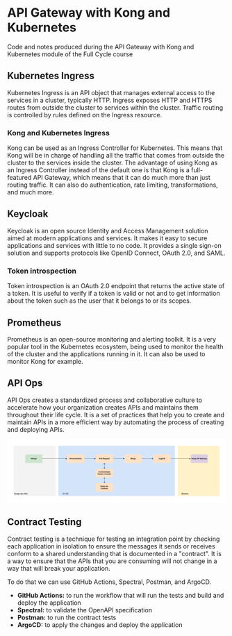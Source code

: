 # API Gateway with Kong and Kubernetes

Code and notes produced during the API Gateway with Kong and Kubernetes module of the Full Cycle course

## Kubernetes Ingress

Kubernetes Ingress is an API object that manages external access to the services in a cluster, typically HTTP. Ingress exposes HTTP and HTTPS routes from outside the cluster to services within the cluster. Traffic routing is controlled by rules defined on the Ingress resource.

### Kong and Kubernetes Ingress

Kong can be used as an Ingress Controller for Kubernetes. This means that Kong will be in charge of handling all the traffic that comes from outside the cluster to the services inside the cluster. The advantage of using Kong as an Ingress Controller instead of the default one is that Kong is a full-featured API Gateway, which means that it can do much more than just routing traffic. It can also do authentication, rate limiting, transformations, and much more.

## Keycloak

Keycloak is an open source Identity and Access Management solution aimed at modern applications and services. It makes it easy to secure applications and services with little to no code. It provides a single sign-on solution and supports protocols like OpenID Connect, OAuth 2.0, and SAML.

### Token introspection

Token introspection is an OAuth 2.0 endpoint that returns the active state of a token. It is useful to verify if a token is valid or not and to get information about the token such as the user that it belongs to or its scopes.

## Prometheus

Prometheus is an open-source monitoring and alerting toolkit. It is a very popular tool in the Kubernetes ecosystem, being used to monitor the health of the cluster and the applications running in it. It can also be used to monitor Kong for example.

## API Ops

API Ops creates a standardized process and collaborative culture to accelerate how your organization creates APIs and maintains them throughout their life cycle. It is a set of practices that help you to create and maintain APIs in a more efficient way by automating the process of creating and deploying APIs.

![API Ops diagram](./docs/api-ops.png)

## Contract Testing

Contract testing is a technique for testing an integration point by checking each application in isolation to ensure the messages it sends or receives conform to a shared understanding that is documented in a "contract". It is a way to ensure that the APIs that you are consuming will not change in a way that will break your application.

To do that we can use GitHub Actions, Spectral, Postman, and ArgoCD.

- **GitHub Actions:** to run the workflow that will run the tests and build and deploy the application
- **Spectral:** to validate the OpenAPI specification
- **Postman:** to run the contract tests
- **ArgoCD:** to apply the changes and deploy the application